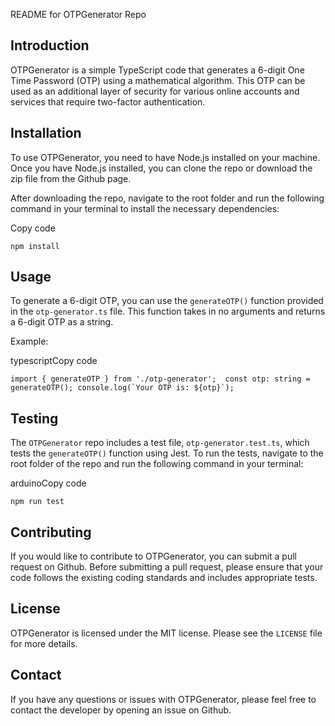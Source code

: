 README for OTPGenerator Repo

Introduction
------------

OTPGenerator is a simple TypeScript code that generates a 6-digit One Time Password (OTP) using a mathematical algorithm. This OTP can be used as an additional layer of security for various online accounts and services that require two-factor authentication.

Installation
------------

To use OTPGenerator, you need to have Node.js installed on your machine. Once you have Node.js installed, you can clone the repo or download the zip file from the Github page.

After downloading the repo, navigate to the root folder and run the following command in your terminal to install the necessary dependencies:

Copy code

`npm install`

Usage
-----

To generate a 6-digit OTP, you can use the `generateOTP()` function provided in the `otp-generator.ts` file. This function takes in no arguments and returns a 6-digit OTP as a string.

Example:

typescriptCopy code

``import { generateOTP } from './otp-generator';  const otp: string = generateOTP(); console.log(`Your OTP is: ${otp}`);``

Testing
-------

The `OTPGenerator` repo includes a test file, `otp-generator.test.ts`, which tests the `generateOTP()` function using Jest. To run the tests, navigate to the root folder of the repo and run the following command in your terminal:

arduinoCopy code

`npm run test`

Contributing
------------

If you would like to contribute to OTPGenerator, you can submit a pull request on Github. Before submitting a pull request, please ensure that your code follows the existing coding standards and includes appropriate tests.

License
-------

OTPGenerator is licensed under the MIT license. Please see the `LICENSE` file for more details.

Contact
-------

If you have any questions or issues with OTPGenerator, please feel free to contact the developer by opening an issue on Github.
